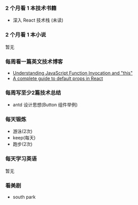 ### 2 个月看 1 本技术书籍

- 深入 React 技术栈 (未读)

### 2 个月看 1 本小说

暂无

### 每周看一篇英文技术博客

- [Understanding JavaScript Function Invocation and "this"](https://yehudakatz.com/2011/08/11/understanding-javascript-function-invocation-and-this/)
- [A complete guide to default props in React](https://blog.logrocket.com/a-complete-guide-to-default-props-in-react-984ea8e6972d/)

### 每周写至少2篇技术总结

- antd 设计思想(Button 组件举例)

### 每天锻炼

- 游泳(2次)
- keep(每天)
- 跑步(2次)

### 每天学习英语

暂无

### 看美剧

- south park